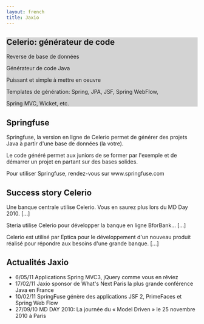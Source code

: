 ```yaml
---
layout: french
title: Jaxio
---
```


<div>
<style>
.homepage {
background-color: lightgrey;
}
h1.homepage{
color:white;
}
</style>
<section class="homepage span-24 last">
	<h1>Celerio: générateur de code</h1>
	<p>
		Reverse de base de données
	</p>
	<p>
		Générateur de code Java
	</p>
	<p>
		Puissant et simple à mettre en oeuvre
	</p>
	<p>
		Templates de génération: Spring, JPA, JSF, Spring WebFlow,
	</p>
	<p>
		Spring MVC, Wicket, etc.
	</p>
</section>
<section id="springfuse" class="span-8">
	<h1>Springfuse</h1>
	<p>
		Springfuse, la version en ligne de Celerio permet de générer des projets Java à partir d'une base de données (la votre).
	</p>
	<p>
		Le code généré permet aux juniors de se former par l'exemple et de démarrer un projet en partant sur des bases solides.
	</p>
	<p>
		Pour utiliser Springfuse, rendez-vous sur www.springfuse.com
	</p>
</section>
<section id="success-story" class="span-8">
	<h1>Success story Celerio</h1>
	<p>
		Une banque centrale utilise Celerio. Vous en saurez plus lors du MD Day 2010. [...]
	</p>
	<p>
		Steria utilise Celerio pour développer la banque en ligne BforBank... [...]
	</p>
	<p>
		Celerio est utilisé par Eptica pour le développement d'un nouveau produit réalisé pour répondre aux besoins d'une grande banque. [...]
	</p>
</section>
<section id="actualites" class="span-8 last">
	<h1>Actualités Jaxio</h1>
	<ul>
		<li>6/05/11 Applications Spring MVC3, jQuery comme vous en rêviez</li>
		<li>17/02/11 Jaxio sponsor de What's Next Paris la plus grande conférence Java en France</li>
		<li>10/02/11 SpringFuse génère des applications JSF 2, PrimeFaces et Spring Web Flow</li>
		<li>27/09/10 MD DAY 2010: La journée du « Model Driven » le 25 novembre 2010 à Paris</li>
	</ul>
</section>
</div>

